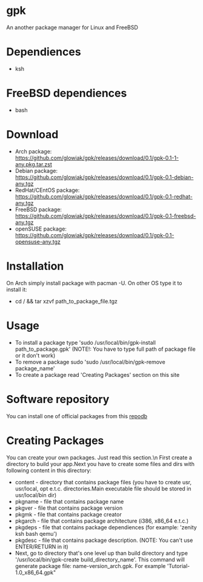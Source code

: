 # gpk
An another package manager for Linux and FreeBSD
# Dependiences
  - ksh
# FreeBSD dependiences
  - bash
# Download
  - Arch package: https://github.com/glowiak/gpk/releases/download/0.1/gpk-0.1-1-any.pkg.tar.zst
  - Debian package: https://github.com/glowiak/gpk/releases/download/0.1/gpk-0.1-debian-any.tgz
  - RedHat/CEntOS package: https://github.com/glowiak/gpk/releases/download/0.1/gpk-0.1-redhat-any.tgz
  - FreeBSD package: https://github.com/glowiak/gpk/releases/download/0.1/gpk-0.1-freebsd-any.tgz
  - openSUSE package: https://github.com/glowiak/gpk/releases/download/0.1/gpk-0.1-opensuse-any.tgz
# Installation
On Arch simply install package with pacman -U. On other OS type it to install it:
  - cd / && tar xzvf path_to_package_file.tgz
# Usage
  - To install a package type 'sudo /usr/local/bin/gpk-install path_to_package.gpk' (NOTE!: You have to type full path of package file or it don't work)
  - To remove a package sudo 'sudo /usr/local/bin/gpk-remove package_name'
  - To create a package read 'Creating Packages' section on this site

# Software repository
You can install one of official packages from this [repodb](https://github.com/glowiak/gpk/releases/tag/repodb)
# Creating Packages
You can create your own packages. Just read this section.\n
First create a directory to build your app.Next you have to create some files and dirs with following content in this directory:
  - content - directory that contains package files (you have to create usr, usr/local, opt e.t.c. directories.Main executable file should be stored in usr/local/bin dir)
  - pkgname - file that contains package name
  - pkgver - file that contains package version
  - pkgmk - file that contains package creator
  - pkgarch - file that contains package architecture (i386, x86_64 e.t.c.)
  - pkgdeps - file that contains package dependiences (for example: 'zenity ksh bash qemu')
  - pkgdesc - file that contains package description. (NOTE: You can't use ENTER/RETURN in it)
  - Next, go to directory that's one level up than build directory and type '/usr/local/bin/gpk-create build_directory_name'.
  This command will generate package file: name-version_arch.gpk. For example 'Tutorial-1.0_x86_64.gpk"
